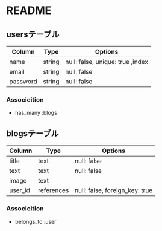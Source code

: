 # README
## usersテーブル

|Column|Type|Options|
|------|----|-------|
|name|string|null: false, unique: true ,index|
|email|string|null: false|
|password|string|null: false|

### Associeition
- has_many :blogs

## blogsテーブル

|Column|Type|Options|
|------|----|-------|
|title|text|null: false|
|text|text|null: false|
|image|text||
|user_id|references|null: false, foreign_key: true|

### Associeition
- belongs_to :user
